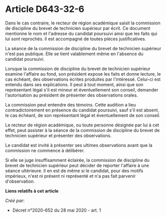 # Article D643-32-6

Dans le cas contraire, le recteur de région académique saisit la commission de discipline du brevet de technicien supérieur
par écrit. Ce document mentionne le nom et l'adresse du candidat poursuivi ainsi que les faits qui lui sont reprochés. Il est
accompagné de toutes pièces justificatives.

La séance de la commission de discipline du brevet de technicien supérieur n'est pas publique. Elle se tient valablement même
en l'absence du candidat poursuivi.

Lorsque la commission de discipline du brevet de technicien supérieur examine l'affaire au fond, son président expose les
faits et donne lecture, le cas échéant, des observations écrites produites par l'intéressé. Celui-ci est entendu dans ses
explications. Il peut à tout moment, ainsi que son représentant légal s'il est mineur et éventuellement son conseil, demander
l'autorisation au président de présenter des observations orales.

La commission peut entendre des témoins. Cette audition a lieu contradictoirement en présence du candidat poursuivi, sauf
s'il est absent, le cas échéant, de son représentant légal et éventuellement de son conseil.

Le recteur de région académique, ou toute personne désignée par lui à cet effet, peut assister à la séance de la commission
de discipline du brevet de technicien supérieur et présenter des observations.

Le candidat est invité à présenter ses ultimes observations avant que la commission ne commence à délibérer.

Si elle se juge insuffisamment éclairée, la commission de discipline du brevet de technicien supérieur peut décider de
reporter l'affaire à une séance ultérieure. Il en est de même si le candidat, pour des motifs impérieux, n'est ni présent ni
représenté et n'a pas fait parvenir d'observation.

**Liens relatifs à cet article**

_Créé par_:

  - Décret n°2020-652 du 28 mai 2020 - art. 1

